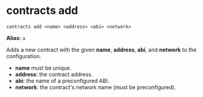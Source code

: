# **contracts add**

`contracts add <name> <address> <abi> <network>`

**Alias:** `a`

Adds a new contract with the given **name**, **address**, **abi**, and **network** to the configuration.

- **name** must be unique.
- **address**: the contract address.
- **abi**: the name of a preconfigured ABI.
- **network**: the contract's network name (must be preconfigured).
